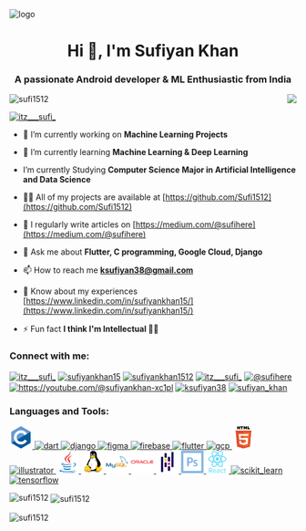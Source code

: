 ![logo](https://github.com/Sufi1512/Sufi1512/blob/main/Grey%20Modern%20New%20Arrival%20Banner%20Landscape.png)
<h1 align="center">Hi 👋, I'm Sufiyan Khan</h1>
<h3 align="center">A passionate Android developer & ML Enthusiastic from India</h3>
<img align="right" alt"coding" width "400" src="https://camo.githubusercontent.com/89233231dc8ba3dc5af6b979e9e3985ee8b9b70622d2ce686fc46c4a6706ea20/68747470733a2f2f6d69726f2e6d656469756d2e636f6d2f6d61782f313237322f312a5a53566d57476363317765454e6230536861775778772e676966">

<p align="left"> <img src="https://komarev.com/ghpvc/?username=sufi1512&label=Profile%20views&color=0e75b6&style=flat" alt="sufi1512" /> </p>

<p align="left"> <a href="https://twitter.com/itz__sufi_" target="blank"><img src="https://img.shields.io/twitter/follow/itz___sufi_?logo=twitter&style=for-the-badge" alt="itz___sufi_" /></a> </p>

- 🔭 I’m currently working on **Machine Learning Projects**

- 🌱 I’m currently learning **Machine Learning & Deep Learning**

- I’m currently Studying **Computer Science Major in Artificial Intelligence and Data Science**

- 👨‍💻 All of my projects are available at [https://github.com/Sufi1512](https://github.com/Sufi1512)

- 📝 I regularly write articles on [https://medium.com/@sufihere](https://medium.com/@sufihere)

- 💬 Ask me about **Flutter, C programming, Google Cloud, Django**

- 📫 How to reach me **ksufiyan38@gmail.com**

- 📄 Know about my experiences [https://www.linkedin.com/in/sufiyankhan15/](https://www.linkedin.com/in/sufiyankhan15/)

- ⚡ Fun fact **I think I'm Intellectual 🧠🤌**

<h3 align="left">Connect with me:</h3>
<p align="left">
<a href="https://twitter.com/itz___sufi_" target="blank"><img align="center" src="https://raw.githubusercontent.com/rahuldkjain/github-profile-readme-generator/master/src/images/icons/Social/twitter.svg" alt="itz___sufi_" height="30" width="40" /></a>
<a href="https://linkedin.com/in/sufiyankhan15" target="blank"><img align="center" src="https://raw.githubusercontent.com/rahuldkjain/github-profile-readme-generator/master/src/images/icons/Social/linked-in-alt.svg" alt="sufiyankhan15" height="30" width="40" /></a>
<a href="https://kaggle.com/sufiyankhan1512" target="blank"><img align="center" src="https://raw.githubusercontent.com/rahuldkjain/github-profile-readme-generator/master/src/images/icons/Social/kaggle.svg" alt="sufiyankhan1512" height="30" width="40" /></a>
<a href="https://instagram.com/itz___sufi_" target="blank"><img align="center" src="https://raw.githubusercontent.com/rahuldkjain/github-profile-readme-generator/master/src/images/icons/Social/instagram.svg" alt="itz___sufi_" height="30" width="40" /></a>
<a href="https://medium.com/@sufihere" target="blank"><img align="center" src="https://raw.githubusercontent.com/rahuldkjain/github-profile-readme-generator/master/src/images/icons/Social/medium.svg" alt="@sufihere" height="30" width="40" /></a>
<a href="https://www.youtube.com/c/https://youtube.com/@sufiyankhan-xc1pl" target="blank"><img align="center" src="https://raw.githubusercontent.com/rahuldkjain/github-profile-readme-generator/master/src/images/icons/Social/youtube.svg" alt="https://youtube.com/@sufiyankhan-xc1pl" height="30" width="40" /></a>
<a href="https://www.hackerrank.com/ksufiyan38" target="blank"><img align="center" src="https://raw.githubusercontent.com/rahuldkjain/github-profile-readme-generator/master/src/images/icons/Social/hackerrank.svg" alt="ksufiyan38" height="30" width="40" /></a>
<a href="https://auth.geeksforgeeks.org/user/sufiyan_khan" target="blank"><img align="center" src="https://raw.githubusercontent.com/rahuldkjain/github-profile-readme-generator/master/src/images/icons/Social/geeks-for-geeks.svg" alt="sufiyan_khan" height="30" width="40" /></a>
</p>

<h3 align="left">Languages and Tools:</h3>
<p align="left"> <a href="https://www.cprogramming.com/" target="_blank" rel="noreferrer"> <img src="https://raw.githubusercontent.com/devicons/devicon/master/icons/c/c-original.svg" alt="c" width="40" height="40"/> </a> <a href="https://dart.dev" target="_blank" rel="noreferrer"> <img src="https://www.vectorlogo.zone/logos/dartlang/dartlang-icon.svg" alt="dart" width="40" height="40"/> </a> <a href="https://www.djangoproject.com/" target="_blank" rel="noreferrer"> <img src="https://cdn.worldvectorlogo.com/logos/django.svg" alt="django" width="40" height="40"/> </a> <a href="https://www.figma.com/" target="_blank" rel="noreferrer"> <img src="https://www.vectorlogo.zone/logos/figma/figma-icon.svg" alt="figma" width="40" height="40"/> </a> <a href="https://firebase.google.com/" target="_blank" rel="noreferrer"> <img src="https://www.vectorlogo.zone/logos/firebase/firebase-icon.svg" alt="firebase" width="40" height="40"/> </a> <a href="https://flutter.dev" target="_blank" rel="noreferrer"> <img src="https://www.vectorlogo.zone/logos/flutterio/flutterio-icon.svg" alt="flutter" width="40" height="40"/> </a> <a href="https://cloud.google.com" target="_blank" rel="noreferrer"> <img src="https://www.vectorlogo.zone/logos/google_cloud/google_cloud-icon.svg" alt="gcp" width="40" height="40"/> </a> <a href="https://www.w3.org/html/" target="_blank" rel="noreferrer"> <img src="https://raw.githubusercontent.com/devicons/devicon/master/icons/html5/html5-original-wordmark.svg" alt="html5" width="40" height="40"/> </a> <a href="https://www.adobe.com/in/products/illustrator.html" target="_blank" rel="noreferrer"> <img src="https://www.vectorlogo.zone/logos/adobe_illustrator/adobe_illustrator-icon.svg" alt="illustrator" width="40" height="40"/> </a> <a href="https://www.java.com" target="_blank" rel="noreferrer"> <img src="https://raw.githubusercontent.com/devicons/devicon/master/icons/java/java-original.svg" alt="java" width="40" height="40"/> </a> <a href="https://www.linux.org/" target="_blank" rel="noreferrer"> <img src="https://raw.githubusercontent.com/devicons/devicon/master/icons/linux/linux-original.svg" alt="linux" width="40" height="40"/> </a> <a href="https://www.mysql.com/" target="_blank" rel="noreferrer"> <img src="https://raw.githubusercontent.com/devicons/devicon/master/icons/mysql/mysql-original-wordmark.svg" alt="mysql" width="40" height="40"/> </a> <a href="https://www.oracle.com/" target="_blank" rel="noreferrer"> <img src="https://raw.githubusercontent.com/devicons/devicon/master/icons/oracle/oracle-original.svg" alt="oracle" width="40" height="40"/> </a> <a href="https://pandas.pydata.org/" target="_blank" rel="noreferrer"> <img src="https://raw.githubusercontent.com/devicons/devicon/2ae2a900d2f041da66e950e4d48052658d850630/icons/pandas/pandas-original.svg" alt="pandas" width="40" height="40"/> </a> <a href="https://www.photoshop.com/en" target="_blank" rel="noreferrer"> <img src="https://raw.githubusercontent.com/devicons/devicon/master/icons/photoshop/photoshop-line.svg" alt="photoshop" width="40" height="40"/> </a> <a href="https://reactjs.org/" target="_blank" rel="noreferrer"> <img src="https://raw.githubusercontent.com/devicons/devicon/master/icons/react/react-original-wordmark.svg" alt="react" width="40" height="40"/> </a> <a href="https://scikit-learn.org/" target="_blank" rel="noreferrer"> <img src="https://upload.wikimedia.org/wikipedia/commons/0/05/Scikit_learn_logo_small.svg" alt="scikit_learn" width="40" height="40"/> </a> <a href="https://www.tensorflow.org" target="_blank" rel="noreferrer"> <img src="https://www.vectorlogo.zone/logos/tensorflow/tensorflow-icon.svg" alt="tensorflow" width="40" height="40"/> </a> </p>

<p><img align="left" src="https://github-readme-stats.vercel.app/api/top-langs?username=sufi1512&show_icons=true&locale=en&layout=compact" alt="sufi1512" /></p>

<p>&nbsp;<img align="center" src="https://github-readme-stats.vercel.app/api?username=sufi1512&show_icons=true&locale=en" alt="sufi1512" /></p>

<p><img align="center" src="https://github-readme-streak-stats.herokuapp.com/?user=sufi1512&" alt="sufi1512" /></p>
